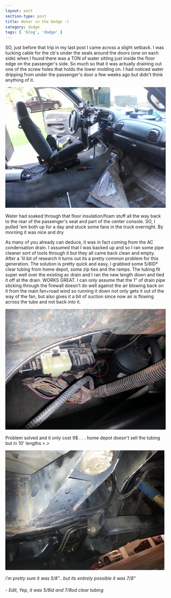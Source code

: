 ```yaml
---
layout: post
section-type: post
title: Water in the Dodge :(
category: dodge
tags: [ 'blog', 'dodge' ]
---
```


SO, just before that trip in my last post I came across a slight setback. I was tucking cable for the cb's under the seals around the doors (one on each side) when I found there was a TON of water sitting just inside the floor edge on the passenger's side. So much so that it was actually draining out one of the screw holes that holds the lower molding on. I had noticed water dripping from under the passenger's door a few weeks ago but didn't think anything of it.

<img src='/img/dodgeinsideout.jpg' alt='Interior all out' style='width: 600px;'/>


Water had soaked through that floor insulation/foam stuff all the way back to the rear of the passenger's seat and part of the center console. SO, I pulled 'em both up for a day and stuck some fans in the truck overnight. By morning it was nice and dry 

As many of you already can deduce, it was in fact coming from the AC condensation drain. I assumed that I was backed up and so I ran some pipe cleaner sort of tools through it but they all came back clean and empty. After a 'lil bit of research it turns out its a pretty common problem for this generation. The solution is pretty quick and easy, I grabbed some 5/8ID* clear tubing from home depot, some zip ties and the ramps. The tubing fit super well over the existing ac drain and I ran the new length down and tied it off at the drain. WORKS GREAT. I can only assume that the 1" of drain pipe sticking through the firewall doesn't do well against the air blowing back on it from the main fan+road wind so running it down not only gets it out of the way of the fan, but also gives it a bit of suction since now air is flowing across the tube and not back *into* it. 

<img src='/img/dodgeacfix.jpg' alt='AC drain fix' style='width: 600px;'/>


Problem solved and it only cost 9$ . . . home depot doesn't sell the tubing but in 10' lengths >.>

<img src='/img/dodgeacfix2.jpg' alt='AC Drain ran down to the frame' style='width: 500px;'/>

*i'm pretty sure it was 5/8".. but its entirely possible it was 7/8"*
###### - Edit, Yep, it was 5/8id and 7/8od clear tubing
